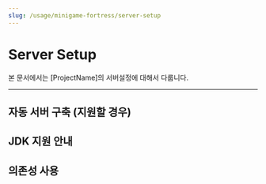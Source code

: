 ```yaml
---
slug: /usage/minigame-fortress/server-setup
---
```


# Server Setup

본 문서에서는 [ProjectName]의 서버설정에 대해서 다룹니다.

---

## 자동 서버 구축 (지원할 경우)

## JDK 지원 안내

## 의존성 사용
